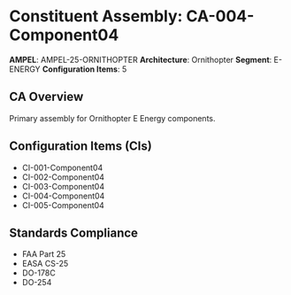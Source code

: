 # Constituent Assembly: CA-004-Component04

**AMPEL**: AMPEL-25-ORNITHOPTER
**Architecture**: Ornithopter
**Segment**: E-ENERGY
**Configuration Items**: 5

## CA Overview
Primary assembly for Ornithopter E Energy components.

## Configuration Items (CIs)
- CI-001-Component04
- CI-002-Component04
- CI-003-Component04
- CI-004-Component04
- CI-005-Component04

## Standards Compliance
- FAA Part 25
- EASA CS-25
- DO-178C
- DO-254

